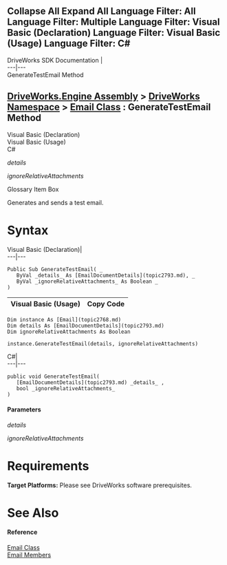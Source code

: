 Collapse All Expand All Language Filter: All  Language Filter: Multiple  Language Filter: Visual Basic (Declaration) Language Filter: Visual Basic (Usage) Language Filter: C#  
---  
DriveWorks SDK Documentation  |   
---|---  
GenerateTestEmail Method   
  
[DriveWorks.Engine Assembly](topic2156.md) > [DriveWorks Namespace](topic2159.md) > [Email Class](topic2768.md) : GenerateTestEmail Method  
---  
  
Visual Basic (Declaration)    
Visual Basic (Usage)    
C# 

_details_
    

_ignoreRelativeAttachments_
    

Glossary Item Box

Generates and sends a test email. 

# Syntax

Visual Basic (Declaration)|   
---|---  
      
    
    Public Sub GenerateTestEmail( _
       ByVal _details_ As [EmailDocumentDetails](topic2793.md), _
       ByVal _ignoreRelativeAttachments_ As Boolean _
    )   
  
Visual Basic (Usage)| Copy Code  
---|---  
      
    
    Dim instance As [Email](topic2768.md)
    Dim details As [EmailDocumentDetails](topic2793.md)
    Dim ignoreRelativeAttachments As Boolean
     
    instance.GenerateTestEmail(details, ignoreRelativeAttachments)  
  
C#|   
---|---  
      
    
    public void GenerateTestEmail( 
       [EmailDocumentDetails](topic2793.md) _details_ ,
       bool _ignoreRelativeAttachments_
    )  
  
#### Parameters

 _details_
    
_ignoreRelativeAttachments_
    

# Requirements

**Target Platforms:** Please see DriveWorks software prerequisites.

# See Also

#### Reference

[Email Class](topic2768.md)   
[Email Members](topic2769.md)


